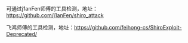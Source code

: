 可通过j1anFen师傅的工具检测，地址：https://github.com/j1anFen/shiro_attack

飞鸿师傅的工具检测，地址：https://github.com/feihong-cs/ShiroExploit-Deprecated/